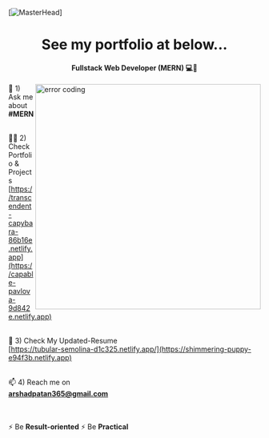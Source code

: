 
[![MasterHead](https://camo.githubusercontent.com/2a52234dd72571aae8dc2beb17d1a26f9dd5ca5afe9a88e5737731c14af0cc16/68747470733a2f2f7777772e7072616d756b686469676974616c2e636f6d2f77702d636f6e74656e742f75706c6f6164732f323031382f30372f4e65772d504e432d416e696d617465642d42616e6e6572732e676966)]
<h1 align="center">See my portfolio at below...</h1>
<h4 align="center">Fullstack Web Developer (MERN) 💻🎨</h4>
<img align = "right" alt = "error coding" width ="450" src = "https://media0.giphy.com/media/qgQUggAC3Pfv687qPC/giphy.gif"



💬 1)  Ask me about **#MERN** <br>  <br>


👨‍💻 2)  Check Portfolio & Projects <br>
[https://transcendent-capybara-86b16e.netlify.app](https://capable-pavlova-9d842e.netlify.app)  <br>  <br>

📄 3)  Check My Updated-Resume  <br>
[https://tubular-semolina-d1c325.netlify.app/](https://shimmering-puppy-e94f3b.netlify.app) <br>  <br>

📫 4)  Reach me on  <br>
**arshadpatan365@gmail.com**  <br>  <br>  <br>


⚡ Be **Result-oriented**
⚡ Be **Practical**



